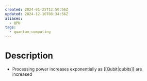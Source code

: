```yaml
---
created: 2024-01-25T12:50:56Z
updated: 2024-12-10T08:34:56Z
aliases:
  - QPU
tags:
  - quantum-computing
---
```

# Description
- Processing power increases exponentially as [[Qubit|qubits]] are increased